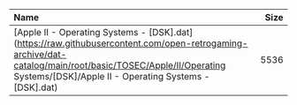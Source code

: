 |Name|Size|
|:---|---:|
|[Apple II - Operating Systems - [DSK].dat](https://raw.githubusercontent.com/open-retrogaming-archive/dat-catalog/main/root/basic/TOSEC/Apple/II/Operating Systems/[DSK]/Apple II - Operating Systems - [DSK].dat)|5536|
